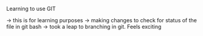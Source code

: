 Learning to use GIT

-> this is for learning purposes
-> making changes to check for status of the file in git bash
-> took a leap to branching in git. Feels exciting